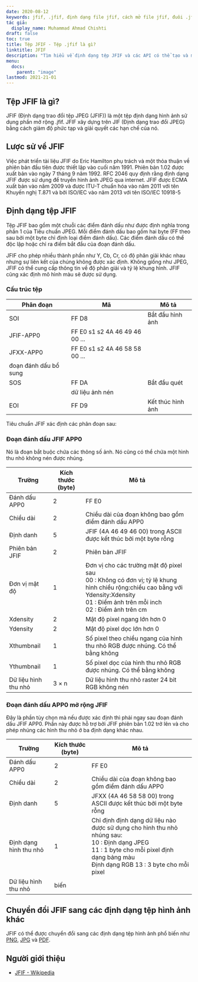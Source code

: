 ```yaml
---
date: 2020-08-12
keywords: jfif, .jfif, định dạng file jfif, cách mở file jfif, đuôi .jfif, đuôi jfif
tác giả:
  display_name: Muhammad Ahmad Chishti
draft: false
toc: true
title: Tệp JFIF - Tệp .jfif là gì?
linktitle: JFIF
description: "Tìm hiểu về định dạng tệp JFIF và các API có thể tạo và mở tệp JFIF."
menu:
  docs:
    parent: "image"
lastmod: 2021-21-01
---
```


## Tệp JFIF là gì?

JFIF (Định dạng trao đổi tệp JPEG (JFIF)) là một tệp định dạng hình ảnh sử dụng phần mở rộng .jfif. JFIF xây dựng trên JIF (Định dạng trao đổi JPEG) bằng cách giảm độ phức tạp và giải quyết các hạn chế của nó.

## Lược sử về JFIF

Việc phát triển tài liệu JFIF do Eric Hamilton phụ trách và một thỏa thuận về phiên bản đầu tiên được thiết lập vào cuối năm 1991. Phiên bản 1.02 được xuất bản vào ngày 7 tháng 9 năm 1992. RFC 2046 quy định rằng định dạng JFIF được sử dụng để truyền hình ảnh JPEG qua internet. JFIF được ECMA xuất bản vào năm 2009 và được ITU-T chuẩn hóa vào năm 2011 với tên Khuyến nghị T.871 và bởi ISO/IEC vào năm 2013 với tên ISO/IEC 10918-5

## Định dạng tệp JFIF ##

Tệp JFIF bao gồm một chuỗi các điểm đánh dấu như được định nghĩa trong phần 1 của Tiêu chuẩn JPEG. Mỗi điểm đánh dấu bao gồm hai byte (FF theo sau bởi một byte chỉ định loại điểm đánh dấu). Các điểm đánh dấu có thể độc lập hoặc chỉ ra điểm bắt đầu của đoạn đánh dấu.

JFIF cho phép nhiều thành phần như Y, Cb, Cr, có độ phân giải khác nhau nhưng sự liên kết của chúng không được xác định. Không giống như JPEG, JFIF có thể cung cấp thông tin về độ phân giải và tỷ lệ khung hình. JFIF cũng xác định mô hình màu sẽ được sử dụng.

### Cấu trúc tệp ##

|Phân đoạn|Mã|Mô tả|
|---|---|---|
|SOI|FF D8|Bắt đầu hình ảnh|
|JFIF-APP0|FF E0 s1 s2 4A 46 49 46 00 ...||
|JFXX-APP0|FF E0 s1 s2 4A 46 58 58 00 ...||
|đoạn đánh dấu bổ sung|
|SOS|FF DA|Bắt đầu quét|
||dữ liệu ảnh nén||
|EOI|FF D9|Kết thúc hình ảnh|

Tiêu chuẩn JFIF xác định các phân đoạn sau:

### Đoạn đánh dấu JFIF APP0 ###

Nó là đoạn bắt buộc chứa các thông số ảnh. Nó cũng có thể chứa một hình thu nhỏ không nén được nhúng.

|Trường|Kích thước (byte)|Mô tả|
|---|---|---|
|Đánh dấu APP0|2|FF E0|
|Chiều dài|2|Chiều dài của đoạn không bao gồm điểm đánh dấu APP0|
|Định danh|5|JFIF (4A 46 49 46 00) trong ASCII được kết thúc bởi một byte rỗng|
|Phiên bản JFIF|2|Phiên bản JFIF|
|Đơn vị mật độ|1|Đơn vị cho các trường mật độ pixel sau</br> 00 : Không có đơn vị; tỷ lệ khung hình chiều rộng:chiều cao bằng với Ydensity:Xdensity</br> 01 : Điểm ảnh trên mỗi inch</br> 02 : Điểm ảnh trên cm|
|Xdensity|2|Mật độ pixel ngang lớn hơn 0|
|Ydensity|2|Mật độ pixel dọc lớn hơn 0|
|Xthumbnail|1|Số pixel theo chiều ngang của hình thu nhỏ RGB được nhúng. Có thể bằng không|
|Ythumbnail|1|Số pixel dọc của hình thu nhỏ RGB được nhúng. Có thể bằng không|
|Dữ liệu hình thu nhỏ|3 × n|Dữ liệu hình thu nhỏ raster 24 bit RGB không nén|

### Đoạn đánh dấu APP0 mở rộng JFIF ###

Đây là phần tùy chọn mà nếu được xác định thì phải ngay sau đoạn đánh dấu JFIF APP0. Phần này được hỗ trợ bởi JFIF phiên bản 1.02 trở lên và cho phép nhúng các hình thu nhỏ ở ba định dạng khác nhau.

|Trường|Kích thước (byte)|Mô tả|
|---|---|---|
|Đánh dấu APP0|2|FF E0|
|Chiều dài|2|Chiều dài của đoạn không bao gồm điểm đánh dấu APP0|
|Định danh|5|JFXX (4A 46 58 58 00) trong ASCII được kết thúc bởi một byte rỗng|
|Định dạng hình thu nhỏ|1|Chỉ định định dạng dữ liệu nào được sử dụng cho hình thu nhỏ nhúng sau:</br> 10 : Định dạng JPEG</br> 11 : 1 byte cho mỗi pixel định dạng bảng màu</br> Định dạng RGB 13 : 3 byte cho mỗi pixel|
|Dữ liệu hình thu nhỏ|biến||

## Chuyển đổi JFIF sang các định dạng tệp hình ảnh khác

JFIF có thể được chuyển đổi sang các định dạng tệp hình ảnh phổ biến như [PNG](/vi/image/png/), [JPG](/vi/image/jpg/) và [PDF](/vi/pdf/).

## Người giới thiệu ##

- [JFIF - Wikipedia](https://en.wikipedia.org/wiki/JPEG_File_Interchange_Format#History)

